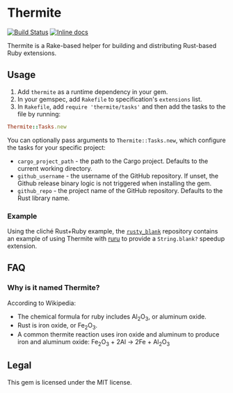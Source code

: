 # Thermite

[![Build Status](https://travis-ci.org/malept/thermite.svg?branch=master)](https://travis-ci.org/malept/thermite)
[![Inline docs](http://inch-ci.org/github/malept/thermite.svg?branch=master)](http://inch-ci.org/github/malept/thermite)

Thermite is a Rake-based helper for building and distributing Rust-based Ruby extensions.

## Usage

1. Add `thermite` as a runtime dependency in your gem.
2. In your gemspec, add `Rakefile` to specification's `extensions` list.
3. In `Rakefile`, add `require 'thermite/tasks'` and then add the tasks to the file by running:

```ruby
Thermite::Tasks.new
```

You can optionally pass arguments to `Thermite::Tasks.new`, which configure the tasks for your
specific project:

* `cargo_project_path` - the path to the Cargo project. Defaults to the current working directory.
* `github_username` - the username of the GitHub repository. If unset, the Github release binary
  logic is not triggered when installing the gem.
* `github_repo` - the project name of the GitHub repository. Defaults to the Rust library name.

### Example

Using the cliché Rust+Ruby example, the [`rusty_blank`](https://github.com/malept/rusty_blank)
repository contains an example of using Thermite with [ruru](https://github.com/d-unseductable/ruru)
to provide a `String.blank?` speedup extension.

## FAQ

### Why is it named Thermite?

According to Wikipedia:

* The chemical formula for ruby includes Al<sub>2</sub>O<sub>3</sub>, or aluminum oxide.
* Rust is iron oxide, or Fe<sub>2</sub>O<sub>3</sub>.
* A common thermite reaction uses iron oxide and aluminum to produce iron and aluminum oxide:
  Fe<sub>2</sub>O<sub>3</sub> + 2Al → 2Fe + Al<sub>2</sub>O<sub>3</sub>

## Legal

This gem is licensed under the MIT license.
